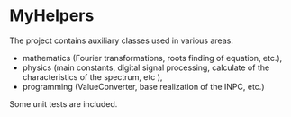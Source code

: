 # MyHelpers
The project contains auxiliary classes used in various areas:
* mathematics (Fourier transformations, roots finding of equation, etc.),
* physics (main constants, digital signal processing, calculate of the characteristics of the spectrum, etc ),
* programming (ValueConverter, base realization of the INPC, etc.)

Some unit tests are included.
